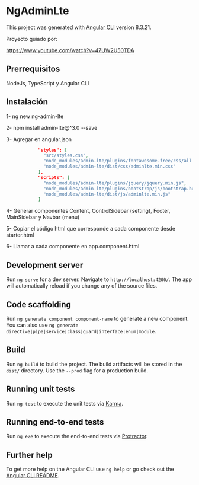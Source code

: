 # NgAdminLte

This project was generated with [Angular CLI](https://github.com/angular/angular-cli) version 8.3.21.

Proyecto guiado por:

https://www.youtube.com/watch?v=47UW2U50TDA


## Prerrequisitos

NodeJs, TypeScript y Angular CLI

## Instalación

1- ng new ng-admin-lte

2- npm install admin-lte@^3.0 --save

3- Agregar en angular.json

``` json
            "styles": [
              "src/styles.css",
              "node_modules/admin-lte/plugins/fontawesome-free/css/all.min.css",
              "node_modules/admin-lte/dist/css/adminlte.min.css"
            ],
            "scripts": [
              "node_modules/admin-lte/plugins/jquery/jquery.min.js",
              "node_modules/admin-lte/plugins/bootstrap/js/bootstrap.bundle.min.js",
              "node_modules/admin-lte/dist/js/adminlte.min.js"
            ]
```

4- Generar componentes Content, ControlSidebar (setting), Footer, MainSidebar y Navbar (menu)

5- Copiar el código html que corresponde a cada componente desde starter.html

6- Llamar a cada componente en app.component.html

## Development server

Run `ng serve` for a dev server. Navigate to `http://localhost:4200/`. The app will automatically reload if you change any of the source files.

## Code scaffolding

Run `ng generate component component-name` to generate a new component. You can also use `ng generate directive|pipe|service|class|guard|interface|enum|module`.

## Build

Run `ng build` to build the project. The build artifacts will be stored in the `dist/` directory. Use the `--prod` flag for a production build.

## Running unit tests

Run `ng test` to execute the unit tests via [Karma](https://karma-runner.github.io).

## Running end-to-end tests

Run `ng e2e` to execute the end-to-end tests via [Protractor](http://www.protractortest.org/).

## Further help

To get more help on the Angular CLI use `ng help` or go check out the [Angular CLI README](https://github.com/angular/angular-cli/blob/master/README.md).
